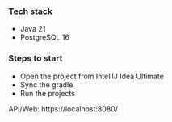 ### Tech stack
* Java 21
* PostgreSQL 16

### Steps to start
* Open the project from IntellIJ Idea Ultimate
* Sync the gradle
* Run the projects

API/Web: https://localhost:8080/
